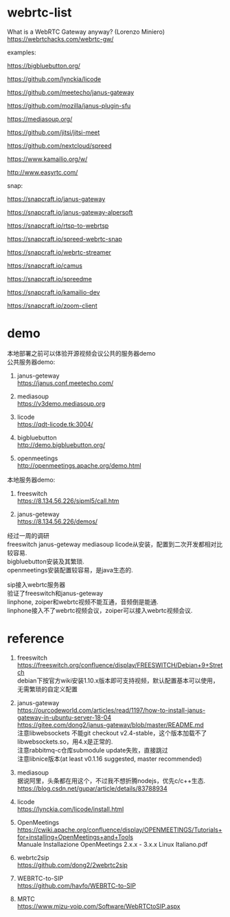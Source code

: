 # webrtc-list

What is a WebRTC Gateway anyway? (Lorenzo Miniero)  
https://webrtchacks.com/webrtc-gw/

examples:

https://bigbluebutton.org/

https://github.com/lynckia/licode

https://github.com/meetecho/janus-gateway

https://github.com/mozilla/janus-plugin-sfu

https://mediasoup.org/

https://github.com/jitsi/jitsi-meet

https://github.com/nextcloud/spreed

https://www.kamailio.org/w/

http://www.easyrtc.com/


snap:

https://snapcraft.io/janus-gateway

https://snapcraft.io/janus-gateway-alpersoft

https://snapcraft.io/rtsp-to-webrtsp

https://snapcraft.io/spreed-webrtc-snap

https://snapcraft.io/webrtc-streamer

https://snapcraft.io/camus

https://snapcraft.io/spreedme

https://snapcraft.io/kamailio-dev

https://snapcraft.io/zoom-client


# demo
本地部署之前可以体验开源视频会议公共的服务器demo  
公共服务器demo:  
1. janus-geteway  
https://janus.conf.meetecho.com/

2. mediasoup  
https://v3demo.mediasoup.org

3. licode  
https://qdt-licode.tk:3004/  

4. bigbluebutton  
http://demo.bigbluebutton.org/

5. openmeetings  
http://openmeetings.apache.org/demo.html

本地服务器demo:  
1. freeswitch  
https://8.134.56.226/sipml5/call.htm

2. janus-geteway  
https://8.134.56.226/demos/

经过一周的调研  
freeswitch janus-geteway mediasoup licode从安装，配置到二次开发都相对比较容易.  
bigbluebutton安装及其繁琐.   
openmeetings安装配置较容易，是java生态的.  

sip接入webrtc服务器  
验证了freeswitch和janus-geteway  
linphone, zoiper和webrtc视频不能互通，音频倒是能通.   
linphone接入不了webrtc视频会议，zoiper可以接入webrtc视频会议.  

# reference
1. freeswitch  
https://freeswitch.org/confluence/display/FREESWITCH/Debian+9+Stretch  
debian下按官方wiki安装1.10.x版本即可支持视频，默认配置基本可以使用，无需繁琐的自定义配置  

2. janus-gateway  
https://ourcodeworld.com/articles/read/1197/how-to-install-janus-gateway-in-ubuntu-server-18-04  
https://gitee.com/dong2/janus-gateway/blob/master/README.md  
注意libwebsockets 不能git checkout v2.4-stable，这个版本加载不了libwebsockets.so，用4.x是正常的.  
注意rabbitmq-c仓库submodule update失败，直接跳过  
注意libnice版本(at least v0.1.16 suggested, master recommended)  

3. mediasoup  
据说阿里，头条都在用这个，不过我不想折腾nodejs，优先c/c++生态.  
https://blog.csdn.net/gupar/article/details/83788934  

4. licode  
https://lynckia.com/licode/install.html

5. OpenMeetings  
https://cwiki.apache.org/confluence/display/OPENMEETINGS/Tutorials+for+installing+OpenMeetings+and+Tools  
Manuale Installazione OpenMeetings 2.x.x - 3.x.x Linux Italiano.pdf  

6. webrtc2sip  
https://github.com/dong2/2webrtc2sip  

7. WEBRTC-to-SIP  
https://github.com/havfo/WEBRTC-to-SIP  

8. MRTC  
https://www.mizu-voip.com/Software/WebRTCtoSIP.aspx  


